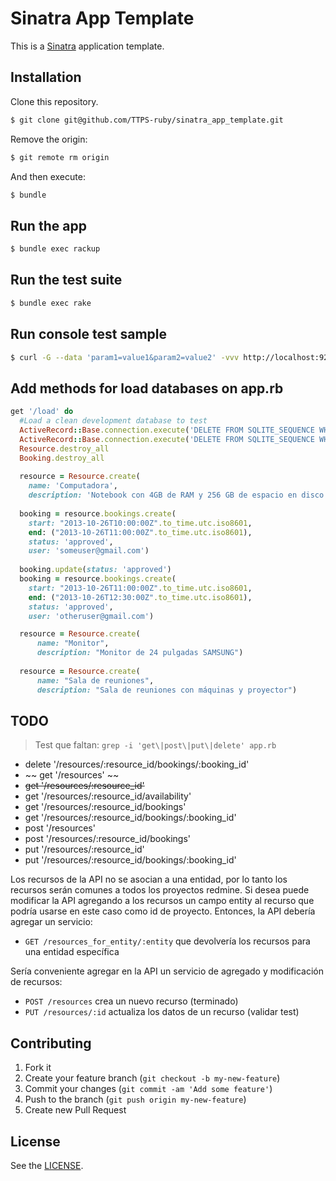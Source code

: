 # Sinatra App Template

This is a [Sinatra](https://github.com/sinatra/sinatra) application template.

## Installation

Clone this repository.

```bash
$ git clone git@github.com/TTPS-ruby/sinatra_app_template.git
```

Remove the origin:

```bash
$ git remote rm origin
```

And then execute:

```bash
$ bundle
```

## Run the app

```bash
$ bundle exec rackup
```

## Run the test suite

```bash
$ bundle exec rake
```

## Run console test sample

```bash
$ curl -G --data 'param1=value1&param2=value2' -vvv http://localhost:9292/
```
## Add methods for load databases on app.rb

~~~~~ ruby
get '/load' do
  #Load a clean development database to test
  ActiveRecord::Base.connection.execute('DELETE FROM SQLITE_SEQUENCE WHERE name="resources";') 
  ActiveRecord::Base.connection.execute('DELETE FROM SQLITE_SEQUENCE WHERE name="bookings";')
  Resource.destroy_all
  Booking.destroy_all
  
  resource = Resource.create( 
    name: 'Computadora', 
    description: 'Notebook con 4GB de RAM y 256 GB de espacio en disco con Linux')
  
  booking = resource.bookings.create(
    start: "2013-10-26T10:00:00Z".to_time.utc.iso8601, 
    end: ("2013-10-26T11:00:00Z".to_time.utc.iso8601), 
    status: 'approved', 
    user: 'someuser@gmail.com')
  
  booking.update(status: 'approved')
  booking = resource.bookings.create(
    start: "2013-10-26T11:00:00Z".to_time.utc.iso8601,
    end: ("2013-10-26T12:30:00Z".to_time.utc.iso8601), 
    status: 'approved', 
    user: 'otheruser@gmail.com')

  resource = Resource.create(
      name: "Monitor",
      description: "Monitor de 24 pulgadas SAMSUNG")
  
  resource = Resource.create(
      name: "Sala de reuniones",
      description: "Sala de reuniones con máquinas y proyector")
~~~~~

## TODO
> Test que faltan: `grep -i 'get\|post\|put\|delete' app.rb` 

* delete '/resources/:resource_id/bookings/:booking_id'
* ~~ get '/resources' ~~
* ~~get '/resources/:resource_id'~~
* get '/resources/:resource_id/availability'
* get '/resources/:resource_id/bookings'
* get '/resources/:resource_id/bookings/:booking_id'
* post '/resources'
* post '/resources/:resource_id/bookings'
* put '/resources/:resource_id'
* put '/resources/:resource_id/bookings/:booking_id' 

Los recursos de la API no se asocian a una entidad, por lo tanto los recursos
serán comunes a todos los proyectos redmine. Si desea puede modificar la API
agregando a los recursos un campo entity al recurso que podría usarse en este
caso como id de proyecto. Entonces, la API debería agregar un servicio:

  * `GET /resources_for_entity/:entity` que devolvería los recursos para una
    entidad específica

Sería conveniente agregar en la API un servicio de agregado y modificación de
recursos:

  * `POST /resources` crea un nuevo recurso (terminado)
  * `PUT /resources/:id` actualiza los datos de un recurso (validar test)

## Contributing

1. Fork it
2. Create your feature branch (`git checkout -b my-new-feature`)
3. Commit your changes (`git commit -am 'Add some feature'`)
4. Push to the branch (`git push origin my-new-feature`)
5. Create new Pull Request

## License

See the [LICENSE](https://github.com/svenfuchs/micro_migrations/blob/master/LICENSE).
